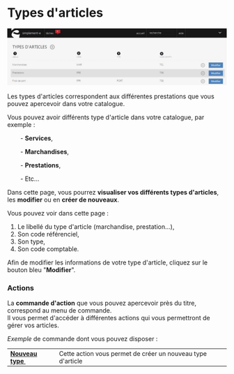 # Types d'articles


![index-0jpg](images/index-0jpg.jpg)


<p>Les types d'articles correspondent aux diff&eacute;rentes prestations que vous pouvez apercevoir dans votre catalogue.</p>
<p>Vous pouvez avoir diff&eacute;rents type d'article dans votre catalogue, par exemple :</p>
<p style="padding-left: 30px;">- <strong>Services</strong>,</p>
<p style="padding-left: 30px;">- <strong>Marchandises</strong>,</p>
<p style="padding-left: 30px;">- <strong>Prestations</strong>,</p>
<p style="padding-left: 30px;">- Etc...</p>
<p>Dans cette page, vous pourrez <strong>visualiser vos diff&eacute;rents types d'articles</strong>, les <strong>modifier</strong> ou en <strong>cr&eacute;er de nouveaux</strong>.</p>
<p>Vous pouvez voir dans cette page :</p>
<ol>
<li>Le libell&eacute; du type d'article (marchandise, prestation...),</li>
<li>Son code r&eacute;f&eacute;renciel,</li>
<li>Son type,</li>
<li>Son code comptable.</li>
</ol>
<p>Afin de modifier les informations de votre type d'article, cliquez sur le bouton bleu "<strong>Modifier</strong>".</p>
<h3>Actions</h3>
<p>La&nbsp;<strong>commande d'action</strong>&nbsp;que vous pouvez apercevoir pr&egrave;s du titre, correspond au menu de commande.<br />Il vous&nbsp;permet d'acc&eacute;der &agrave; diff&eacute;rentes actions qui vous permettront de g&eacute;rer vos articles.</p>
<p><em>Exemple</em> de commande dont vous pouvez disposer :</p>
<table>
<tbody>
<tr>
<td><a title="Nouveau type" href="/app/settings/catalogue/typesarticles/edit.aspx"><strong>Nouveau</strong> <strong>type&nbsp;</strong></a></td>
<td>Cette action vous permet de cr&eacute;er un nouveau type d'article</td>
</tr>
</tbody>
</table>

